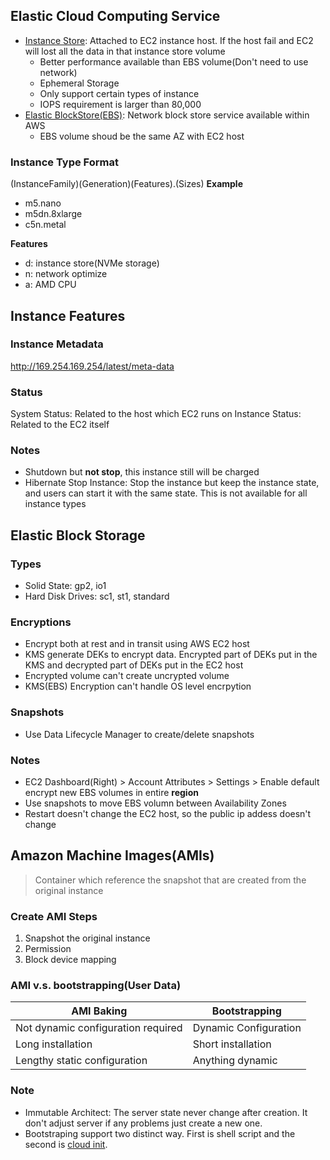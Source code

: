 ## Elastic Cloud Computing Service
* [Instance Store](https://docs.aws.amazon.com/AWSEC2/latest/UserGuide/InstanceStorage.html): Attached to EC2 instance host. If the host fail and EC2 will lost all the data in that instance store volume
  * Better performance available than EBS volume(Don't need to use network)
  * Ephemeral Storage
  * Only support certain types of instance
  * IOPS requirement is larger than 80,000
* [Elastic BlockStore(EBS)](https://docs.aws.amazon.com/AWSEC2/latest/UserGuide/EBSVolumeTypes.html): Network block store service available within AWS
  * EBS volume shoud be the same AZ with EC2 host

### Instance Type Format
(InstanceFamily)(Generation)(Features).(Sizes)
**Example**
* m5.nano
* m5dn.8xlarge
* c5n.metal

**Features**
* d: instance store(NVMe storage)
* n: network optimize
* a: AMD CPU

## Instance Features
### Instance Metadata
http://169.254.169.254/latest/meta-data

### Status
System Status: Related to the host which EC2 runs on
Instance Status: Related to the EC2 itself

### Notes
* Shutdown but **not stop**, this instance still will be charged
* Hibernate Stop Instance: Stop the instance but keep the instance state, and users can start it with the same state. This is not available for all instance types


## Elastic Block Storage
### Types
* Solid State: gp2, io1
* Hard Disk Drives: sc1, st1, standard

### Encryptions
* Encrypt both at rest and in transit using AWS EC2 host
* KMS generate DEKs to encrypt data. Encrypted part of DEKs put in the KMS and decrypted part of DEKs put in the EC2 host
* Encrypted volume can't create uncrypted volume
* KMS(EBS) Encryption can't handle OS level encrpytion

### Snapshots
* Use Data Lifecycle Manager to create/delete snapshots

### Notes
* EC2 Dashboard(Right) > Account Attributes > Settings > Enable default encrypt new EBS volumes in entire **region**
* Use snapshots to move EBS volumn between Availability Zones
* Restart doesn't change the EC2 host, so the public ip addess doesn't change

## Amazon Machine Images(AMIs)
 > Container which reference the snapshot that are created from the original instance

 ### Create AMI Steps
 1. Snapshot the original instance 
 2. Permission
 3. Block device mapping

 ### AMI v.s. bootstrapping(User Data)

 |AMI Baking|Bootstrapping|
 |---|---|
 |Not dynamic configuration required|Dynamic Configuration|
 |Long installation|Short installation|
 |Lengthy static configuration|Anything dynamic|

 ### Note
 * Immutable Architect: The server state never change after creation. It don't adjust server if any problems just create a new one.
* Bootstraping support two distinct way. First is shell script and the second is [cloud init](https://cloudinit.readthedocs.io/en/latest/).